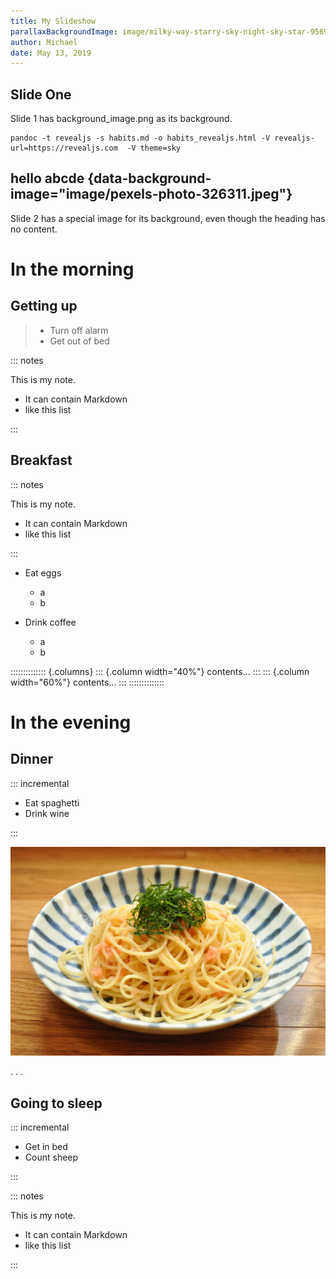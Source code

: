 ```yaml
---
title: My Slideshow
parallaxBackgroundImage: image/milky-way-starry-sky-night-sky-star-956999.jpeg)
author: Michael
date: May 13, 2019
---
```




## Slide One

Slide 1 has background_image.png as its background.

~~~shell
pandoc -t revealjs -s habits.md -o habits_revealjs.html -V revealjs-url=https://revealjs.com  -V theme=sky
~~~



## hello abcde  {data-background-image="image/pexels-photo-326311.jpeg"}


Slide 2 has a special image for its background, even though the heading has no content.


# In the morning

## Getting up

> - Turn off alarm
> - Get out of bed

::: notes

This is my note.

- It can contain Markdown
- like this list

:::

## Breakfast

::: notes

This is my note.

- It can contain Markdown
- like this list

:::

- Eat eggs
  - a
  - b

- Drink coffee
  - a
  - b

:::::::::::::: {.columns}
::: {.column width="40%"}
contents...
:::
::: {.column width="60%"}
contents...
:::
::::::::::::::

# In the evening

## Dinner

::: incremental

- Eat spaghetti
- Drink wine

:::


![img](image/Tarako_spaghetti.jpg)


. . .

## Going to sleep

::: incremental

- Get in bed
- Count sheep

:::

::: notes

This is my note.

- It can contain Markdown
- like this list

:::
